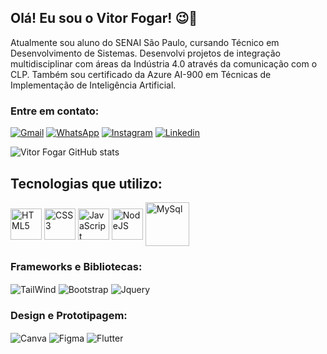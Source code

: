 ## Olá! Eu sou o Vitor Fogar! 😉🚀

Atualmente sou aluno do SENAI São Paulo, cursando Técnico em Desenvolvimento de Sistemas. Desenvolvi projetos de integração multidisciplinar com áreas da Indústria 4.0
através da comunicação com o CLP. Também sou certificado da Azure AI-900 em Técnicas de Implementação de Inteligência Artificial.

### Entre em contato:

[![Gmail](https://img.shields.io/badge/Gmail-D14836?style=for-the-badge&logo=gmail&logoColor=white)](https://is.gd/cttvitorfogar) [![WhatsApp](https://img.shields.io/badge/WhatsApp-25D366?style=for-the-badge&logo=whatsapp&logoColor=white)](https://api.whatsapp.com/send?phone=5514998961614&text=Ol%C3%A1!%20Gostaria%20de%20entrar%20em%20contato%20com%20Vitor.) [![Instagram](https://img.shields.io/badge/Instagram-E4405F?style=for-the-badge&logo=instagram&logoColor=white)]([https://is.gd/cttvitorfogar](https://www.instagram.com/vitor.batist/)) [![Linkedin](https://img.shields.io/badge/LinkedIn-0077B5?style=for-the-badge&logo=linkedin&logoColor=white)](https://www.linkedin.com/in/vitor-fogar-227681252/)



![Vitor Fogar GitHub stats](https://github-readme-stats.vercel.app/api?username=VFogar&show_icons=true&theme=radical)
  

## Tecnologias que utilizo:

<div sttyle: "display: inline_block;">
  <img align="center" alt="HTML5" src="https://cdn.jsdelivr.net/gh/devicons/devicon/icons/html5/html5-original.svg"/ style="width: 50px">
  <img align="center" alt="CSS3" src="https://cdn.jsdelivr.net/gh/devicons/devicon/icons/css3/css3-original.svg"/ style="width: 50px">
  <img align="center" alt="JavaScript" src="https://cdn.jsdelivr.net/gh/devicons/devicon/icons/javascript/javascript-original.svg"/ style="width: 50px">
  <img align="center" alt="NodeJS" src="https://cdn.jsdelivr.net/gh/devicons/devicon/icons/nodejs/nodejs-original.svg"/ style="width: 50px">
  <img align="center" alt="MySql" src="https://cdn.jsdelivr.net/gh/devicons/devicon/icons/mysql/mysql-original.svg"/ style="width: 70px">

### Frameworks e Bibliotecas:  
  
  <img align="center" alt="TailWind" src="https://img.shields.io/badge/Tailwind_CSS-38B2AC?style=for-the-badge&logo=tailwind-css&logoColor=white"/>
  <img align="center" alt="Bootstrap" src="https://img.shields.io/badge/Bootstrap-563D7C?style=for-the-badge&logo=bootstrap&logoColor=white"/>
  <img align="center" alt="Jquery" src="https://img.shields.io/badge/jQuery-0769AD?style=for-the-badge&logo=jquery&logoColor=whitee"/>

  
### Design e Prototipagem:   
  
  <img align="center" alt="Canva" src="https://img.shields.io/badge/Canva-%2300C4CC.svg?&style=for-the-badge&logo=Canva&logoColor=white"/>
  <img align="center" alt="Figma" src="https://img.shields.io/badge/Figma-F24E1E?style=for-the-badge&logo=figma&logoColor=white"/>
  <img align="center" alt="Flutter" src="https://img.shields.io/badge/Flutter-02569B?style=for-the-badge&logo=flutter&logoColor=white"/>
</div>


